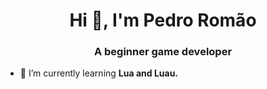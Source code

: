 <h1 align="center">Hi 👋, I'm Pedro Romão</h1>
<h3 align="center">A beginner game developer</h3>

- 🌱 I’m currently learning **Lua and Luau.**
